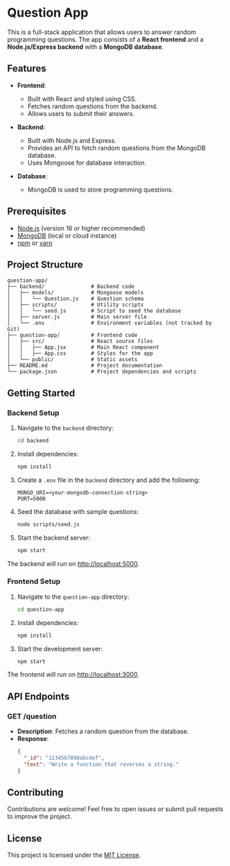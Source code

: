 # Question App

This is a full-stack application that allows users to answer random programming questions. The app consists of a **React frontend** and a **Node.js/Express backend** with a **MongoDB database**.

## Features

- **Frontend**:
  - Built with React and styled using CSS.
  - Fetches random questions from the backend.
  - Allows users to submit their answers.

- **Backend**:
  - Built with Node.js and Express.
  - Provides an API to fetch random questions from the MongoDB database.
  - Uses Mongoose for database interaction.

- **Database**:
  - MongoDB is used to store programming questions.

## Prerequisites

- [Node.js](https://nodejs.org/) (version 16 or higher recommended)
- [MongoDB](https://www.mongodb.com/) (local or cloud instance)
- [npm](https://www.npmjs.com/) or [yarn](https://yarnpkg.com/)

## Project Structure

```
question-app/
├── backend/               # Backend code
│   ├── models/            # Mongoose models
│   │   └── Question.js    # Question schema
│   ├── scripts/           # Utility scripts
│   │   └── seed.js        # Script to seed the database
│   ├── server.js          # Main server file
│   └── .env               # Environment variables (not tracked by Git)
├── question-app/          # Frontend code
│   ├── src/               # React source files
│   │   ├── App.jsx        # Main React component
│   │   ├── App.css        # Styles for the app
│   └── public/            # Static assets
├── README.md              # Project documentation
└── package.json           # Project dependencies and scripts
```

## Getting Started

### Backend Setup

1. Navigate to the `backend` directory:
   ```bash
   cd backend
   ```

2. Install dependencies:
   ```bash
   npm install
   ```

3. Create a `.env` file in the `backend` directory and add the following:
   ```plaintext
   MONGO_URI=<your-mongodb-connection-string>
   PORT=5000
   ```

4. Seed the database with sample questions:
   ```bash
   node scripts/seed.js
   ```

5. Start the backend server:
   ```bash
   npm start
   ```

The backend will run on [http://localhost:5000](http://localhost:5000).

### Frontend Setup

1. Navigate to the `question-app` directory:
   ```bash
   cd question-app
   ```

2. Install dependencies:
   ```bash
   npm install
   ```

3. Start the development server:
   ```bash
   npm start
   ```

The frontend will run on [http://localhost:3000](http://localhost:3000).

## API Endpoints

### GET /question
- **Description**: Fetches a random question from the database.
- **Response**:
  ```json
  {
    "_id": "1234567890abcdef",
    "text": "Write a function that reverses a string."
  }
  ```

## Contributing

Contributions are welcome! Feel free to open issues or submit pull requests to improve the project.

## License

This project is licensed under the [MIT License](LICENSE).